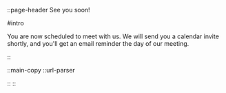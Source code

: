 ::page-header
See you soon!

#intro

You are now scheduled to meet with us. We will send you a calendar invite shortly, and you'll get an email reminder the day of our meeting.

::

::main-copy
  ::url-parser
  
  ::
::
